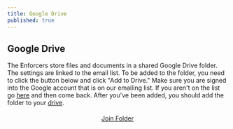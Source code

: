 ```yaml
---
title: Google Drive
published: true
---
```


## Google Drive
The Enforcers store files and documents in a shared Google Drive folder. The settings are linked to the email list. To be added to the folder, you need to click the button below and click "Add to Drive." Make sure you are signed into the Google account that is on our emailing list. If you aren't on the list go <a href="{{ site.url }}/members/communication/#mail-list" target="_blank">here</a> and then come back.
After you've been added, you should add the folder to your <a href="https://support.google.com/drive/answer/2375043?hl=en" target="_blank">drive</a>.

<div style="text-align:center; padding:5px;">
<a class="btn" href="https://drive.google.com/open?id=0B8-N1pSXiqwhb2diaHFIdWtoY0k&authuser=0">Join Folder</a>
</div>
